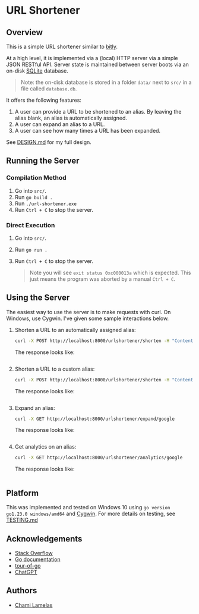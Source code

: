 # URL Shortener

## Overview 

This is a simple URL shortener similar to [bitly](https://bitly.com/). 

At a high level, it is implemented via a (local) HTTP server via a simple JSON RESTful API. Server state is maintained between server boots via an on-disk [SQLite](https://www.sqlite.org/) database.

> Note: the on-disk database is stored in a folder `data/` next to `src/` in a file called `database.db`.

It offers the following features: 

1. A user can provide a URL to be shortened to an alias. By leaving the alias blank, an alias is automatically assigned. 
2. A user can expand an alias to a URL. 
3. A user can see how many times a URL has been expanded.

See [DESIGN.md](./DESIGN.md) for my full design.

## Running the Server

### Compilation Method 

1. Go into `src/`.
2. Run `go build .` 
3. Run `./url-shortener.exe`
4. Run `Ctrl + C` to stop the server.

### Direct Execution 

1. Go into `src/`.
2. Run `go run .`
3. Run `Ctrl + C` to stop the server. 

    > Note you will see `exit status 0xc000013a` which is expected. This just means the program was aborted by a manual `Ctrl + C`.

## Using the Server 

The easiest way to use the server is to make requests with curl. On Windows, use Cygwin. I've given some sample interactions below.

1. Shorten a URL to an automatically assigned alias:

    ```bash
    curl -X POST http://localhost:8000/urlshortener/shorten -H "Content-Type: application/json" -d '{"url":"https://www.google.com"}'
    ```

    The response looks like: 

    ```json
    ```

2. Shorten a URL to a custom alias: 

    ```bash
    curl -X POST http://localhost:8000/urlshortener/shorten -H "Content-Type: application/json" -d '{"url":"https://www.google.com", "alias":"google"}'
    ```

    The response looks like: 

    ```json
    ```

3. Expand an alias: 

    ```bash
    curl -X GET http://localhost:8000/urlshortener/expand/google
    ```

    The response looks like: 

    ```json
    ```

4. Get analytics on an alias: 

    ```bash
    curl -X GET http://localhost:8000/urlshortener/analytics/google
    ```

    The response looks like: 

    ```json
    ```

## Platform

This was implemented and tested on Windows 10 using `go version go1.23.0 windows/amd64` and [Cygwin](https://www.cygwin.com/). For more details on testing, see [TESTING.md](./TESTING.md)

## Acknowledgements 

- [Stack Overflow](https://stackoverflow.com/)
- [Go documentation](https://pkg.go.dev/std)
- [tour-of-go](https://go.dev/tour/)
- [ChatGPT](https://chatgpt.com/)

## Authors 

- [Chami Lamelas](https://sites.google.com/brandeis.edu/chamilamelas)